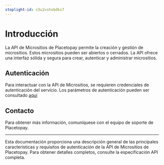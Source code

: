 ```yaml
---
stoplight-id: c5u2vshxbdks7
---
```


# Introducción

La API de Micrositios de Placetopay permite la creación y gestión de micrositios. Estos micrositios pueden ser abiertos o cerrados. La API ofrece una interfaz sólida y segura para crear, autenticar y administrar micrositios.

## Autenticación

Para interactuar con la API de Micrositios, se requieren credenciales de autenticación del servicio. Los parámetros de autenticación pueden ser consultado [aquí](https://docs.placetopay.dev/checkout/authentication)

## Contacto

Para obtener más información, comuníquese con el equipo de soporte de Placetopay.

---

Esta documentación proporciona una descripción general de las principales características y requisitos de autenticación de la API de Micrositios de Placetopay. Para obtener detalles completos, consulte la especificación API completa.
